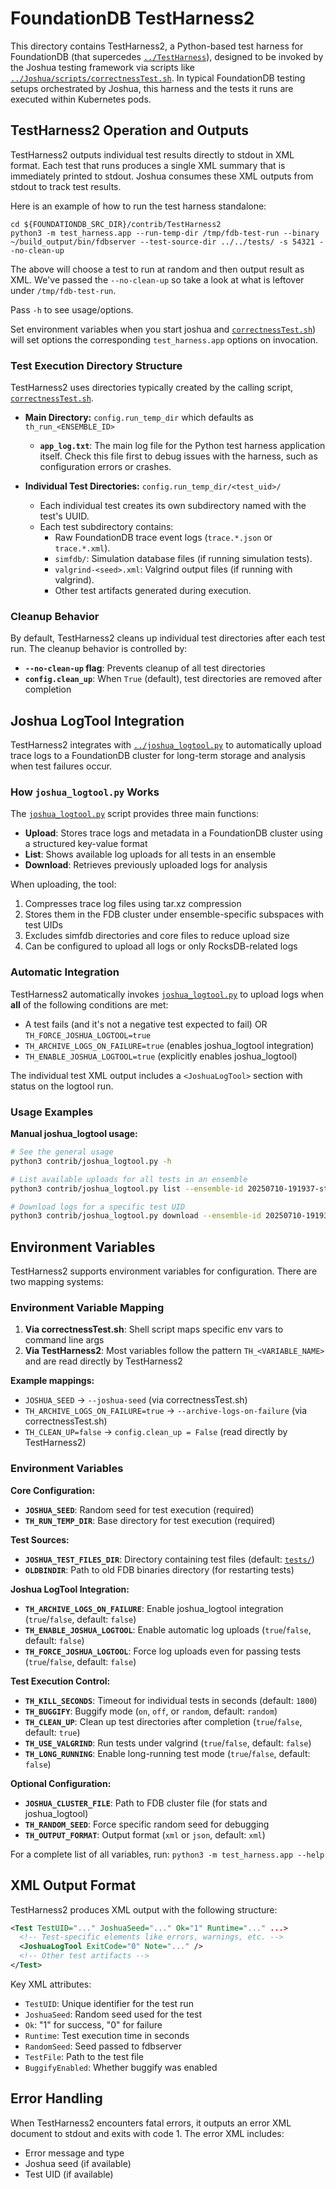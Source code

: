 # FoundationDB TestHarness2

This directory contains TestHarness2, a Python-based test harness for FoundationDB (that supercedes [`../TestHarness`](../TestHarness)), designed to be invoked by the Joshua testing framework via scripts like [`../Joshua/scripts/correctnessTest.sh`](../Joshua/scripts/correctnessTest.sh). In typical FoundationDB testing setups orchestrated by Joshua, this harness and the tests it runs are executed within Kubernetes pods.

## TestHarness2 Operation and Outputs

TestHarness2 outputs individual test results directly to stdout in XML format. Each test that runs produces a single XML summary that is immediately printed to stdout. Joshua consumes these XML outputs from stdout to track test results.

Here is an example of how to run the test harness standalone:
```
cd ${FOUNDATIONDB_SRC_DIR}/contrib/TestHarness2
python3 -m test_harness.app --run-temp-dir /tmp/fdb-test-run --binary ~/build_output/bin/fdbserver --test-source-dir ../../tests/ -s 54321 --no-clean-up
```
The above will choose a test to run at random and then output result as XML. We've passed the `--no-clean-up` so take a look at what is leftover under `/tmp/fdb-test-run`.

Pass `-h` to see usage/options.

Set environment variables when you start joshua and [`correctnessTest.sh`](../Joshua/scripts/correctnessTest.sh)) 
will set options the corresponding `test_harness.app` options on invocation.

### Test Execution Directory Structure

TestHarness2 uses directories typically created by the calling script, [`correctnessTest.sh`](../Joshua/scripts/correctnessTest.sh).

*   **Main Directory:** `config.run_temp_dir` which defaults as `th_run_<ENSEMBLE_ID>`
    *   **`app_log.txt`**: The main log file for the Python test harness application itself. Check this file first to debug issues with the harness, such as configuration errors or crashes.

*   **Individual Test Directories:** `config.run_temp_dir/<test_uid>/`
    *   Each individual test creates its own subdirectory named with the test's UUID.
    *   Each test subdirectory contains:
        *   Raw FoundationDB trace event logs (`trace.*.json` or `trace.*.xml`).
        *   `simfdb/`: Simulation database files (if running simulation tests).
        *   `valgrind-<seed>.xml`: Valgrind output files (if running with valgrind).
        *   Other test artifacts generated during execution.

### Cleanup Behavior

By default, TestHarness2 cleans up individual test directories after each test run. The cleanup behavior is controlled by:

- **`--no-clean-up` flag**: Prevents cleanup of all test directories
- **`config.clean_up`**: When `True` (default), test directories are removed after completion

## Joshua LogTool Integration

TestHarness2 integrates with [`../joshua_logtool.py`](../joshua_logtool.py) to automatically upload trace logs to a FoundationDB cluster for long-term storage and analysis when test failures occur.

### How `joshua_logtool.py` Works

The [`joshua_logtool.py`](../joshua_logtool.py) script provides three main functions:
- **Upload**: Stores trace logs and metadata in a FoundationDB cluster using a structured key-value format
- **List**: Shows available log uploads for all tests in an ensemble
- **Download**: Retrieves previously uploaded logs for analysis

When uploading, the tool:
1. Compresses trace log files using tar.xz compression
2. Stores them in the FDB cluster under ensemble-specific subspaces with test UIDs
3. Excludes simfdb directories and core files to reduce upload size
4. Can be configured to upload all logs or only RocksDB-related logs

### Automatic Integration

TestHarness2 automatically invokes [`joshua_logtool.py`](../joshua_logtool.py) to upload logs when **all** of the following conditions are met:
- A test fails (and it's not a negative test expected to fail) OR `TH_FORCE_JOSHUA_LOGTOOL=true`
- `TH_ARCHIVE_LOGS_ON_FAILURE=true` (enables joshua_logtool integration)
- `TH_ENABLE_JOSHUA_LOGTOOL=true` (explicitly enables joshua_logtool)

The individual test XML output includes a `<JoshuaLogTool>` section with status on the logtool run.

### Usage Examples

**Manual joshua_logtool usage:**
```bash
# See the general usage
python3 contrib/joshua_logtool.py -h

# List available uploads for all tests in an ensemble
python3 contrib/joshua_logtool.py list --ensemble-id 20250710-191937-stack-4b0b134a11ad9c5b

# Download logs for a specific test UID
python3 contrib/joshua_logtool.py download --ensemble-id 20250710-191937-stack-4b0b134a11ad9c5b --test-uid 4d345bea-966a-48bf-9041-5031ecffce1d
```

## Environment Variables

TestHarness2 supports environment variables for configuration. There are two mapping systems:

### Environment Variable Mapping

1. **Via correctnessTest.sh**: Shell script maps specific env vars to command line args
2. **Via TestHarness2**: Most variables follow the pattern `TH_<VARIABLE_NAME>` and are read directly by TestHarness2

**Example mappings:**
- `JOSHUA_SEED` → `--joshua-seed` (via correctnessTest.sh)
- `TH_ARCHIVE_LOGS_ON_FAILURE=true` → `--archive-logs-on-failure` (via correctnessTest.sh)
- `TH_CLEAN_UP=false` → `config.clean_up = False` (read directly by TestHarness2)

### Environment Variables

**Core Configuration:**
- **`JOSHUA_SEED`**: Random seed for test execution (required)
- **`TH_RUN_TEMP_DIR`**: Base directory for test execution (required)

**Test Sources:**
- **`JOSHUA_TEST_FILES_DIR`**: Directory containing test files (default: [`tests/`](../../tests/))
- **`OLDBINDIR`**: Path to old FDB binaries directory (for restarting tests)

**Joshua LogTool Integration:**
- **`TH_ARCHIVE_LOGS_ON_FAILURE`**: Enable joshua_logtool integration (`true`/`false`, default: `false`)
- **`TH_ENABLE_JOSHUA_LOGTOOL`**: Enable automatic log uploads (`true`/`false`, default: `false`)
- **`TH_FORCE_JOSHUA_LOGTOOL`**: Force log uploads even for passing tests (`true`/`false`, default: `false`)

**Test Execution Control:**
- **`TH_KILL_SECONDS`**: Timeout for individual tests in seconds (default: `1800`)
- **`TH_BUGGIFY`**: Buggify mode (`on`, `off`, or `random`, default: `random`)
- **`TH_CLEAN_UP`**: Clean up test directories after completion (`true`/`false`, default: `true`)
- **`TH_USE_VALGRIND`**: Run tests under valgrind (`true`/`false`, default: `false`)
- **`TH_LONG_RUNNING`**: Enable long-running test mode (`true`/`false`, default: `false`)

**Optional Configuration:**
- **`JOSHUA_CLUSTER_FILE`**: Path to FDB cluster file (for stats and joshua_logtool)
- **`TH_RANDOM_SEED`**: Force specific random seed for debugging
- **`TH_OUTPUT_FORMAT`**: Output format (`xml` or `json`, default: `xml`)

For a complete list of all variables, run: `python3 -m test_harness.app --help`

## XML Output Format

TestHarness2 produces XML output with the following structure:

```xml
<Test TestUID="..." JoshuaSeed="..." Ok="1" Runtime="..." ...>
  <!-- Test-specific elements like errors, warnings, etc. -->
  <JoshuaLogTool ExitCode="0" Note="..." />
  <!-- Other test artifacts -->
</Test>
```

Key XML attributes:
- `TestUID`: Unique identifier for the test run
- `JoshuaSeed`: Random seed used for the test
- `Ok`: "1" for success, "0" for failure
- `Runtime`: Test execution time in seconds
- `RandomSeed`: Seed passed to fdbserver
- `TestFile`: Path to the test file
- `BuggifyEnabled`: Whether buggify was enabled

## Error Handling

When TestHarness2 encounters fatal errors, it outputs an error XML document to stdout and exits with code 1. The error XML includes:
- Error message and type
- Joshua seed (if available)
- Test UID (if available)